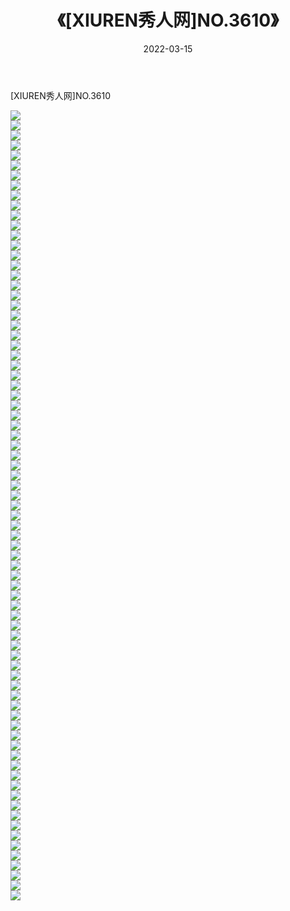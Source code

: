 ﻿---
layout: post
title:  《[XIUREN秀人网]NO.3610》
date:   2022-03-15
img: http://img.660000.xyz/Sharelink/秀人网/秀人网第04部分/[XIUREN秀人网]NO.3610/000.jpg
categories: [美女, 清纯, 唯美]
---

[XIUREN秀人网]NO.3610

 ![](http://img.660000.xyz/Sharelink/秀人网/秀人网第04部分/[XIUREN秀人网]NO.3610/001.jpg) <br>![](http://img.660000.xyz/Sharelink/秀人网/秀人网第04部分/[XIUREN秀人网]NO.3610/002.jpg) <br>![](http://img.660000.xyz/Sharelink/秀人网/秀人网第04部分/[XIUREN秀人网]NO.3610/003.jpg) <br>![](http://img.660000.xyz/Sharelink/秀人网/秀人网第04部分/[XIUREN秀人网]NO.3610/004.jpg) <br>![](http://img.660000.xyz/Sharelink/秀人网/秀人网第04部分/[XIUREN秀人网]NO.3610/005.jpg) <br>![](http://img.660000.xyz/Sharelink/秀人网/秀人网第04部分/[XIUREN秀人网]NO.3610/006.jpg) <br>![](http://img.660000.xyz/Sharelink/秀人网/秀人网第04部分/[XIUREN秀人网]NO.3610/007.jpg) <br>![](http://img.660000.xyz/Sharelink/秀人网/秀人网第04部分/[XIUREN秀人网]NO.3610/008.jpg) <br>![](http://img.660000.xyz/Sharelink/秀人网/秀人网第04部分/[XIUREN秀人网]NO.3610/009.jpg) <br>![](http://img.660000.xyz/Sharelink/秀人网/秀人网第04部分/[XIUREN秀人网]NO.3610/010.jpg) <br>![](http://img.660000.xyz/Sharelink/秀人网/秀人网第04部分/[XIUREN秀人网]NO.3610/011.jpg) <br>![](http://img.660000.xyz/Sharelink/秀人网/秀人网第04部分/[XIUREN秀人网]NO.3610/012.jpg) <br>![](http://img.660000.xyz/Sharelink/秀人网/秀人网第04部分/[XIUREN秀人网]NO.3610/013.jpg) <br>![](http://img.660000.xyz/Sharelink/秀人网/秀人网第04部分/[XIUREN秀人网]NO.3610/014.jpg) <br>![](http://img.660000.xyz/Sharelink/秀人网/秀人网第04部分/[XIUREN秀人网]NO.3610/015.jpg) <br>![](http://img.660000.xyz/Sharelink/秀人网/秀人网第04部分/[XIUREN秀人网]NO.3610/016.jpg) <br>![](http://img.660000.xyz/Sharelink/秀人网/秀人网第04部分/[XIUREN秀人网]NO.3610/017.jpg) <br>![](http://img.660000.xyz/Sharelink/秀人网/秀人网第04部分/[XIUREN秀人网]NO.3610/018.jpg) <br>![](http://img.660000.xyz/Sharelink/秀人网/秀人网第04部分/[XIUREN秀人网]NO.3610/019.jpg) <br>![](http://img.660000.xyz/Sharelink/秀人网/秀人网第04部分/[XIUREN秀人网]NO.3610/020.jpg) <br>![](http://img.660000.xyz/Sharelink/秀人网/秀人网第04部分/[XIUREN秀人网]NO.3610/021.jpg) <br>![](http://img.660000.xyz/Sharelink/秀人网/秀人网第04部分/[XIUREN秀人网]NO.3610/022.jpg) <br>![](http://img.660000.xyz/Sharelink/秀人网/秀人网第04部分/[XIUREN秀人网]NO.3610/023.jpg) <br>![](http://img.660000.xyz/Sharelink/秀人网/秀人网第04部分/[XIUREN秀人网]NO.3610/024.jpg) <br>![](http://img.660000.xyz/Sharelink/秀人网/秀人网第04部分/[XIUREN秀人网]NO.3610/025.jpg) <br>![](http://img.660000.xyz/Sharelink/秀人网/秀人网第04部分/[XIUREN秀人网]NO.3610/026.jpg) <br>![](http://img.660000.xyz/Sharelink/秀人网/秀人网第04部分/[XIUREN秀人网]NO.3610/027.jpg) <br>![](http://img.660000.xyz/Sharelink/秀人网/秀人网第04部分/[XIUREN秀人网]NO.3610/028.jpg) <br>![](http://img.660000.xyz/Sharelink/秀人网/秀人网第04部分/[XIUREN秀人网]NO.3610/029.jpg) <br>![](http://img.660000.xyz/Sharelink/秀人网/秀人网第04部分/[XIUREN秀人网]NO.3610/030.jpg) <br>![](http://img.660000.xyz/Sharelink/秀人网/秀人网第04部分/[XIUREN秀人网]NO.3610/031.jpg) <br>![](http://img.660000.xyz/Sharelink/秀人网/秀人网第04部分/[XIUREN秀人网]NO.3610/032.jpg) <br>![](http://img.660000.xyz/Sharelink/秀人网/秀人网第04部分/[XIUREN秀人网]NO.3610/033.jpg) <br>![](http://img.660000.xyz/Sharelink/秀人网/秀人网第04部分/[XIUREN秀人网]NO.3610/034.jpg) <br>![](http://img.660000.xyz/Sharelink/秀人网/秀人网第04部分/[XIUREN秀人网]NO.3610/035.jpg) <br>![](http://img.660000.xyz/Sharelink/秀人网/秀人网第04部分/[XIUREN秀人网]NO.3610/036.jpg) <br>![](http://img.660000.xyz/Sharelink/秀人网/秀人网第04部分/[XIUREN秀人网]NO.3610/037.jpg) <br>![](http://img.660000.xyz/Sharelink/秀人网/秀人网第04部分/[XIUREN秀人网]NO.3610/038.jpg) <br>![](http://img.660000.xyz/Sharelink/秀人网/秀人网第04部分/[XIUREN秀人网]NO.3610/039.jpg) <br>![](http://img.660000.xyz/Sharelink/秀人网/秀人网第04部分/[XIUREN秀人网]NO.3610/040.jpg) <br>![](http://img.660000.xyz/Sharelink/秀人网/秀人网第04部分/[XIUREN秀人网]NO.3610/041.jpg) <br>![](http://img.660000.xyz/Sharelink/秀人网/秀人网第04部分/[XIUREN秀人网]NO.3610/042.jpg) <br>![](http://img.660000.xyz/Sharelink/秀人网/秀人网第04部分/[XIUREN秀人网]NO.3610/043.jpg) <br>![](http://img.660000.xyz/Sharelink/秀人网/秀人网第04部分/[XIUREN秀人网]NO.3610/044.jpg) <br>![](http://img.660000.xyz/Sharelink/秀人网/秀人网第04部分/[XIUREN秀人网]NO.3610/045.jpg) <br>![](http://img.660000.xyz/Sharelink/秀人网/秀人网第04部分/[XIUREN秀人网]NO.3610/046.jpg) <br>![](http://img.660000.xyz/Sharelink/秀人网/秀人网第04部分/[XIUREN秀人网]NO.3610/047.jpg) <br>![](http://img.660000.xyz/Sharelink/秀人网/秀人网第04部分/[XIUREN秀人网]NO.3610/048.jpg) <br>![](http://img.660000.xyz/Sharelink/秀人网/秀人网第04部分/[XIUREN秀人网]NO.3610/049.jpg) <br>![](http://img.660000.xyz/Sharelink/秀人网/秀人网第04部分/[XIUREN秀人网]NO.3610/050.jpg) <br>![](http://img.660000.xyz/Sharelink/秀人网/秀人网第04部分/[XIUREN秀人网]NO.3610/051.jpg) <br>![](http://img.660000.xyz/Sharelink/秀人网/秀人网第04部分/[XIUREN秀人网]NO.3610/052.jpg) <br>![](http://img.660000.xyz/Sharelink/秀人网/秀人网第04部分/[XIUREN秀人网]NO.3610/053.jpg) <br>![](http://img.660000.xyz/Sharelink/秀人网/秀人网第04部分/[XIUREN秀人网]NO.3610/054.jpg) <br>![](http://img.660000.xyz/Sharelink/秀人网/秀人网第04部分/[XIUREN秀人网]NO.3610/055.jpg) <br>![](http://img.660000.xyz/Sharelink/秀人网/秀人网第04部分/[XIUREN秀人网]NO.3610/056.jpg) <br>![](http://img.660000.xyz/Sharelink/秀人网/秀人网第04部分/[XIUREN秀人网]NO.3610/057.jpg) <br>![](http://img.660000.xyz/Sharelink/秀人网/秀人网第04部分/[XIUREN秀人网]NO.3610/058.jpg) <br>![](http://img.660000.xyz/Sharelink/秀人网/秀人网第04部分/[XIUREN秀人网]NO.3610/059.jpg) <br>![](http://img.660000.xyz/Sharelink/秀人网/秀人网第04部分/[XIUREN秀人网]NO.3610/060.jpg) <br>![](http://img.660000.xyz/Sharelink/秀人网/秀人网第04部分/[XIUREN秀人网]NO.3610/061.jpg) <br>![](http://img.660000.xyz/Sharelink/秀人网/秀人网第04部分/[XIUREN秀人网]NO.3610/062.jpg) <br>![](http://img.660000.xyz/Sharelink/秀人网/秀人网第04部分/[XIUREN秀人网]NO.3610/063.jpg) <br>![](http://img.660000.xyz/Sharelink/秀人网/秀人网第04部分/[XIUREN秀人网]NO.3610/064.jpg) <br>![](http://img.660000.xyz/Sharelink/秀人网/秀人网第04部分/[XIUREN秀人网]NO.3610/065.jpg) <br>![](http://img.660000.xyz/Sharelink/秀人网/秀人网第04部分/[XIUREN秀人网]NO.3610/066.jpg) <br>![](http://img.660000.xyz/Sharelink/秀人网/秀人网第04部分/[XIUREN秀人网]NO.3610/067.jpg) <br>![](http://img.660000.xyz/Sharelink/秀人网/秀人网第04部分/[XIUREN秀人网]NO.3610/068.jpg) <br>![](http://img.660000.xyz/Sharelink/秀人网/秀人网第04部分/[XIUREN秀人网]NO.3610/069.jpg) <br>![](http://img.660000.xyz/Sharelink/秀人网/秀人网第04部分/[XIUREN秀人网]NO.3610/070.jpg) <br>![](http://img.660000.xyz/Sharelink/秀人网/秀人网第04部分/[XIUREN秀人网]NO.3610/071.jpg) <br>![](http://img.660000.xyz/Sharelink/秀人网/秀人网第04部分/[XIUREN秀人网]NO.3610/072.jpg) <br>![](http://img.660000.xyz/Sharelink/秀人网/秀人网第04部分/[XIUREN秀人网]NO.3610/073.jpg) <br>![](http://img.660000.xyz/Sharelink/秀人网/秀人网第04部分/[XIUREN秀人网]NO.3610/074.jpg) <br>![](http://img.660000.xyz/Sharelink/秀人网/秀人网第04部分/[XIUREN秀人网]NO.3610/075.jpg) <br>![](http://img.660000.xyz/Sharelink/秀人网/秀人网第04部分/[XIUREN秀人网]NO.3610/076.jpg) <br>![](http://img.660000.xyz/Sharelink/秀人网/秀人网第04部分/[XIUREN秀人网]NO.3610/077.jpg) <br>![](http://img.660000.xyz/Sharelink/秀人网/秀人网第04部分/[XIUREN秀人网]NO.3610/078.jpg) <br>![](http://img.660000.xyz/Sharelink/秀人网/秀人网第04部分/[XIUREN秀人网]NO.3610/079.jpg) <br>